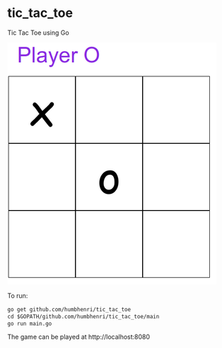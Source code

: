 tic_tac_toe
===========

Tic Tac Toe using Go

![](https://github.com/humbhenri/tic_tac_toe/blob/master/tictactoe.png)

To run:
```
go get github.com/humbhenri/tic_tac_toe
cd $GOPATH/github.com/humbhenri/tic_tac_toe/main
go run main.go
```

The game can be played at http://localhost:8080
